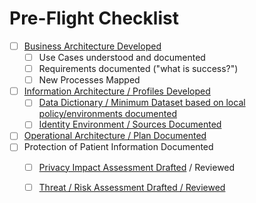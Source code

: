 # Pre-Flight Checklist

* [ ] [Business Architecture Developed](../planning-and-preparation-work/develop-a-business-architecture.md)
  * [ ] Use Cases understood and documented
  * [ ] Requirements documented ("what is success?")
  * [ ] New Processes Mapped
* [ ] [Information Architecture / Profiles Developed](../planning-and-preparation-work/develop-an-information-architecture/)
  * [ ] [Data Dictionary / Minimum Dataset based on local policy/environments documented](../planning-and-preparation-work/develop-an-information-architecture/establishing-minimum-datasets.md)
  * [ ] [Identity Environment / Sources Documented](../planning-and-preparation-work/develop-an-information-architecture/configuring-identity-domains.md)
* [ ] [Operational Architecture / Plan Documented](../planning-and-preparation-work/develop-operational-technology-architecture.md)
* [ ] Protection of Patient Information Documented
  * [ ] [Privacy Impact Assessment Drafted](../planning-and-preparation-work/developing-privacy-impact-assessments.md) / Reviewed
  * [ ] [Threat / Risk Assessment Drafted / Reviewed](../planning-and-preparation-work/develop-threat-risk-assessments.md)

